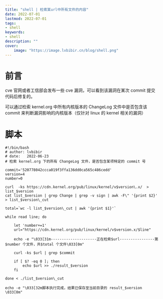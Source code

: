 ```yaml
---
title: "shell | 检索某url中所有文件的内容" 
date: 2022-07-01
lastmod: 2022-07-01
tags: 
- shell
keywords:
- shell
description: "" 
cover:
    image: "https://image.lvbibir.cn/blog/shell.png" 
---
```

# 前言

cve 官网或者工信部会发布一些 cve 漏洞，可以看到该漏洞在某次 commit 提交代码后修复的。

可以通过检索 kernel.org 中所有内核版本的 ChangeLog 文件中是否包含该 commit 来判断漏洞影响的内核版本（仅针对 linux 的 kernel 相关的漏洞）

# 脚本

```shell
#!/bin/bash
# author: lvbibir
# date:   2022-06-23
# 检索 kernel.org 下的所有 ChangeLog 文件，是否包含某项特定的 commit 号

commit='520778042ccca019f3ffa136dd0ca565c486cedd'
version=4
number=0

curl  -ks https://cdn.kernel.org/pub/linux/kernel/v$version\.x/  > list_$version
cat list_$version | grep Change | grep -v sign | awk -F\" '{print $2}' > list_$version\_cut

total=`wc -l list_$version\_cut | awk '{print $1}'`

while read line; do

    let 'number+=1'
    url="https://cdn.kernel.org/pub/linux/kernel/v$version.x/$line"

    echo -e "\033[31m---------------------正在检索$url----------------第$number 个文件，共$total 个文件\033[0m"

    curl -ks $url | grep $commit

    if [ $? -eq 0 ]; then
        echo $url >> ./result_$version
    fi

done < ./list_$version\_cut

echo -e "\033[32m脚本执行完成，结果已保存至当前目录的 result_$version \033[0m"
```

